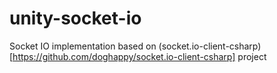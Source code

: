 # unity-socket-io
Socket IO implementation based on (socket.io-client-csharp)[https://github.com/doghappy/socket.io-client-csharp] project
